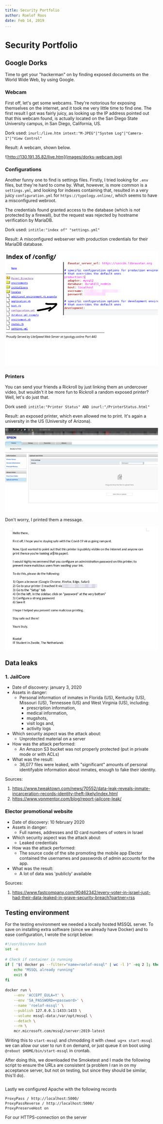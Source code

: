 ```yaml
---
title: Security Portfolio
author: Roelof Roos
date: Feb 14, 2019
...
```


# Security Portfolio

## Google Dorks

Time to get your "hackerman" on by finding exposed documents on the World Wide Web, by using Google.

### Webcam

First off, let's get some webcams. They're notorious for exposing themselves on the internet, and it took me very little time to find one.
The first result I got was fairly juicy, as looking up the IP address pointed out that this webcam found, is actually located
on the San Diego State University campus, in San Diego, California, US.

Dork used: `inurl:/live.htm intext:"M-JPEG"|"System Log"|"Camera-1"|"View Control"`

Result: A webcam, shown below.

![http://130.191.35.82/live.htm](images/dorks-webcam.jpg)

### Configurations

Another funny one to find is settings files. Firstly, I tried looking for `.env` files, but they're hard to come by. What, however, is more common is
a `settings.yml`, and looking for indexes containing that, resulted in a very juicy `configuration.yml` for `https://typology.online/`, which seems to
have a misconfigured webroot.

The credentials found granted access to the database (which is *not* protected by a firewall), but the request was rejected by hostname verification by
MariaDB.

Dork used: `intitle:"index of" "settings.yml"`

Result: A misconfigured webserver with production credentials for their MariaDB database.

!["Index of /config/" showing the redacted contents of the config file](images/dorks-config.jpg)

### Printers

You can send your friends a Rickroll by just linking them an undercover video, but wouldn't it be more fun to Rickroll a random
exposed printer? Well, let's do just that.

Dork used: `intitle:"Printer Status" AND inurl:"/PrinterStatus.html"`

Result: an exposed printer, which even allowed me to print. It's again a university in the US (University of Arizona).

![The print page](images/dorks-printer.jpg)

Don't worry, I printed them a message.

![Sorry, not sorry](images/dorks-printer-2.jpg)

## Data leaks

### 1. JailCore

- Date of discovery: january 3, 2020
- Assets in danger:
  - Personal information of inmates in Florida (US), Kentucky (US), Missouri
    (US), Tennessee (US) and West Virginia (US), including:
    - prescription information,
    - medical information,
    - mugshots,
    - visit logs and,
    - activity logs
- Which security aspect was the attack about:
  - Unprotected material on a server
- How was the attack performed:
  - An Amazon S3 bucket was not properly protected (put in private mode or
    with ACLs)
- What was the result:
  - 36,077 files were leaked, with "significant" amounts of personal
    identifyable information about inmates, enough to fake their identity.

Sources:

1. https://www.tweaktown.com/news/70552/data-leak-reveals-inmate-incarceration-records-identity-theft-likely/index.html
2. https://www.vpnmentor.com/blog/report-jailcore-leak/


### Elector promotional website

- Date of discovery: 10 february 2020
- Assets in danger:
  - Full names, addresses and ID card numbers of voters in Israel
- Which security aspect was the attack about:
  - Leaked credentials
- How was the attack performed:
  - The source code of the site promoting the mobile app Elector contained the usernames and passwords of admin accounts for the app.
- What was the result:
  - A lot of data was 'publicly' available

Sources:

1. https://www.fastcompany.com/90462342/every-voter-in-israel-just-had-their-data-leaked-in-grave-security-breach?partner=rss


## Testing environment

For the testing environment we needed a locally hosted MSSQL server. To save on installing extra
software (since we already have Docker) and to ease configuration, I wrote the script below:

```bash
#!/usr/bin/env bash
set -e

# Check if container is running
if [ "$( docker ps --filter="name=roelof-mssql" | wc -l )" -eq 2 ]; then
	echo "MSSQL already running"
	exit 0
fi

docker run \
	--env 'ACCEPT_EULA=Y' \
	--env 'SA_PASSWORD=<password>' \
	--name 'roelof-mssql' \
	--publish 127.0.0.1:1433:1433 \
	--volume mssql-data:/var/opt/mssql \
	--detach \
	--rm \
	mcr.microsoft.com/mssql/server:2019-latest
```

Writing this to `start-mssql` and chmodding it with `chmod ug+x start-mssql` we can
allow our user to run it on demand, or just queue it on boot using `@reboot $HOME/bin/start-mssql` in crontab.

After doing this, we downloaded the Smoketest and I made the following script to ensure the URLs are consistent (a problem I ran in
on my acceptance server, but not on testing, but since they should be similar, this'll do).

```bash

```

Lastly we configured Apache with the following records

```apache2
ProxyPass / http://localhost:5000/
ProxyPassReverse / http://localhost:5000/
ProxyPreserveHost on
```

For our HTTPS-connection on the server
